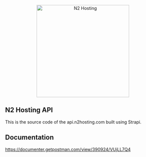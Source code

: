 <p align="center">
  <img width="300" src="https://drive.google.com/u/0/uc?id=1IRtv-mYXc0lU9mihxfnNF_CoWTYVUBTr" alt="N2 Hosting" />
</p>

## N2 Hosting API
This is the source code of the api.n2hosting.com built using Strapi.

## Documentation
https://documenter.getpostman.com/view/390924/VUjLL7Q4
